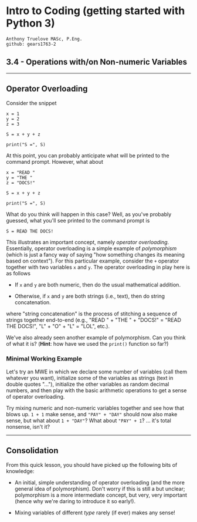 # Intro to Coding (getting started with Python 3)

    Anthony Truelove MASc, P.Eng.
    github: gears1763-2


## 3.4 - Operations with/on Non-numeric Variables

--------


## Operator Overloading

Consider the snippet

    x = 1
    y = 2
    z = 3
    
    S = x + y + z
    
    print("S =", S)

At this point, you can probably anticipate what will be printed to the command prompt. 
However, what about

    x = "READ "
    y = "THE "
    z = "DOCS!"
    
    S = x + y + z
    
    print("S =", S)

What do you think will happen in this case? Well, as you've probably guessed, what 
you'll see printed to the command prompt is

    S = READ THE DOCS!

This illustrates an important concept, namely *operator overloading*. Essentially, 
operator overloading is a simple example of *polymorphism* (which is just a fancy way of
saying "how something changes its meaning based on context"). For this particular 
example, consider the `+` operator together with two variables `x` and `y`. The operator 
overloading in play here is as follows

  * If `x` and `y` are both numeric, then do the usual mathematical addition.
  
  * Otherwise, if `x` and `y` are both strings (i.e., text), then do string
    concatenation.

where "string concatenation" is the process of stitching a sequence of strings together 
end-to-end (e.g., "READ " + "THE " + "DOCS!" = "READ THE DOCS!", "L" + "O" + "L" = "LOL",
etc.).  

We've also already seen another example of polymorphism. Can you think of what it is? 
(**Hint**: how have we used the `print()` function so far?)


### Minimal Working Example

Let's try an MWE in which we declare some number of variables (call them whatever you
want), initialize some of the variables as strings (text in double quotes "..."), 
initialize the other variables as random decimal numbers, and then play with the basic
arithmetic operations to get a sense of operator overloading.  

Try mixing numeric and non-numeric variables together and see how that blows up. `1 + 1` 
make sense, and `"PAY" + "DAY"` should now also make sense, but what about `1 + "DAY"`?
What about `"PAY" + 1`? ... it's total nonsense, isn't it?

--------


## Consolidation 

From this quick lesson, you should have picked up the following bits of knowledge:  

  * An initial, simple understanding of operator overloading (and the more general idea 
    of polymorphism). Don't worry if this is still a but unclear; polymorphism is a more 
    intermediate concept, but very, very important (hence why we're daring to introduce 
    it so early!).
  
  * Mixing variables of different *type* rarely (if ever) makes any sense!

